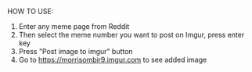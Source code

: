 HOW TO USE: 
1) Enter any meme page from Reddit
2) Then select the meme number you want to post on Imgur, press enter key
3) Press "Post image to imgur" button
4) Go to https://morrisombir9.imgur.com to see added image
